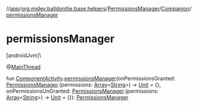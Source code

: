 //[app](../../../../index.md)/[org.mjdev.balldontlie.base.helpers](../../index.md)/[PermissionsManager](../index.md)/[Companion](index.md)/[permissionsManager](permissions-manager.md)

# permissionsManager

[androidJvm]\

@[MainThread](https://developer.android.com/reference/kotlin/androidx/annotation/MainThread.html)

fun [ComponentActivity](https://developer.android.com/reference/kotlin/androidx/activity/ComponentActivity.html).[permissionsManager](permissions-manager.md)(onPermissionsGranted: [PermissionsManager](../index.md).(permissions: [Array](https://kotlinlang.org/api/latest/jvm/stdlib/kotlin/-array/index.html)&lt;[String](https://kotlinlang.org/api/latest/jvm/stdlib/kotlin/-string/index.html)&gt;) -&gt; [Unit](https://kotlinlang.org/api/latest/jvm/stdlib/kotlin/-unit/index.html) = {}, onPermissionsUnGranted: [PermissionsManager](../index.md).(permissions: [Array](https://kotlinlang.org/api/latest/jvm/stdlib/kotlin/-array/index.html)&lt;[String](https://kotlinlang.org/api/latest/jvm/stdlib/kotlin/-string/index.html)&gt;) -&gt; [Unit](https://kotlinlang.org/api/latest/jvm/stdlib/kotlin/-unit/index.html) = {}): [PermissionsManager](../index.md)
